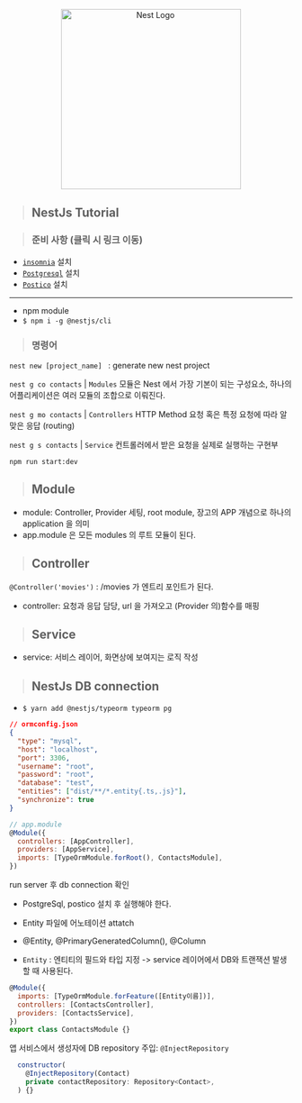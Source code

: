 <p align="center">
  <a href="http://nestjs.com/" target="blank"><img src="https://nestjs.com/img/logo_text.svg" width="320" alt="Nest Logo" /></a>
</p>

[circleci-image]: https://img.shields.io/circleci/build/github/nestjs/nest/master?token=abc123def456
[circleci-url]: https://circleci.com/gh/nestjs/nest
> ## NestJs Tutorial

> ### 준비 사항 (클릭 시 링크 이동)

- [`insomnia`](https://insomnia.rest/pricing) 설치
- [`Postgresql`](https://www.postgresql.org/download/) 설치
- [`Postico`](https://eggerapps.at/postico/) 설치

<hr/>

- npm module
- `$ npm i -g @nestjs/cli`  

> ### 명령어 

`nest new [project_name] ` : generate new nest project

`nest g co contacts` |
`Modules`  모듈은 Nest 에서 가장 기본이 되는 구성요소, 하나의 어플리케이션은 여러 모듈의 조합으로 이뤄진다.

`nest g mo contacts` |
`Controllers`  HTTP Method 요청 혹은 특정 요청에 따라 알맞은 응답 (routing)

`nest g s contacts` |
`Service` 컨트롤러에서 받은 요청을 실제로 실행하는 구현부


`npm run start:dev`

> ## Module

- module: Controller, Provider 세팅, root module, 장고의 APP 개념으로 하나의 application 을 의미
- app.module 은 모든 modules 의 루트 모듈이 된다.

> ## Controller

`@Controller('movies')` : /movies 가 엔트리 포인트가 된다.
- controller: 요청과 응답 담당, url 을 가져오고 (Provider 의)함수를 매핑

> ## Service

- service: 서비스 레이어, 화면상에 보여지는 로직 작성


> ## NestJs DB connection

- `$ yarn add @nestjs/typeorm typeorm pg`

````json
// ormconfig.json 
{
  "type": "mysql",
  "host": "localhost",
  "port": 3306,
  "username": "root",
  "password": "root",
  "database": "test",
  "entities": ["dist/**/*.entity{.ts,.js}"],
  "synchronize": true
}
````

```javascript
// app.module
@Module({
  controllers: [AppController],
  providers: [AppService],
  imports: [TypeOrmModule.forRoot(), ContactsModule],
})
```
run server 후 db connection 확인
- PostgreSql, postico 설치 후 실행해야 한다.



- Entity 파일에 어노테이션 attatch
- @Entity, @PrimaryGeneratedColumn(), @Column
- `Entity` : 엔티티의 필드와 타입 지정 -> service 레이어에서 DB와 트랜잭션 발생할 때 사용된다.


````javascript
@Module({
  imports: [TypeOrmModule.forFeature([Entity이름])],
  controllers: [ContactsController],
  providers: [ContactsService],
})
export class ContactsModule {}
````


앱 서비스에서 생성자에 DB repository 주입: `@InjectRepository`

```javascript
  constructor(
    @InjectRepository(Contact)
    private contactRepository: Repository<Contact>,
  ) {}
```
